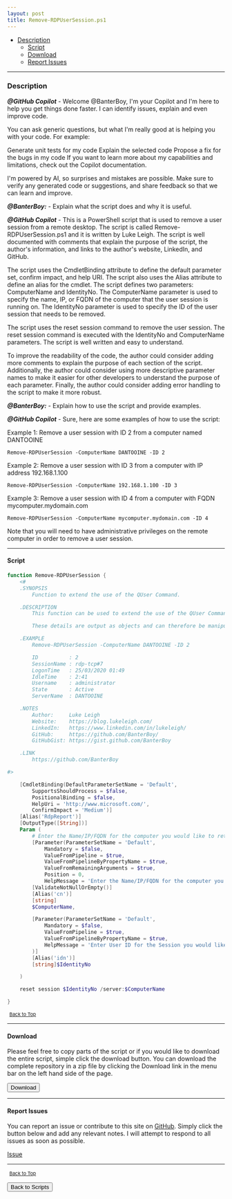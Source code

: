 ```yaml
---
layout: post
title: Remove-RDPUserSession.ps1
---
```


- [Description](#description)
  - [Script](#script)
  - [Download](#download)
  - [Report Issues](#report-issues)

---

### Description

**_@GitHub Copilot_** - Welcome @BanterBoy, I'm your Copilot and I'm here to help you get things done faster. I can identify issues, explain and even improve code.

You can ask generic questions, but what I'm really good at is helping you with your code. For example:

Generate unit tests for my code
Explain the selected code
Propose a fix for the bugs in my code
If you want to learn more about my capabilities and limitations, check out the Copilot documentation.

I'm powered by AI, so surprises and mistakes are possible. Make sure to verify any generated code or suggestions, and share feedback so that we can learn and improve.

**_@BanterBoy:_** - Explain what the script does and why it is useful.

**_@GitHub Copilot_** - This is a PowerShell script that is used to remove a user session from a remote desktop. The script is called Remove-RDPUserSession.ps1 and it is written by Luke Leigh. The script is well documented with comments that explain the purpose of the script, the author's information, and links to the author's website, LinkedIn, and GitHub.

The script uses the CmdletBinding attribute to define the default parameter set, confirm impact, and help URI. The script also uses the Alias attribute to define an alias for the cmdlet. The script defines two parameters: ComputerName and IdentityNo. The ComputerName parameter is used to specify the name, IP, or FQDN of the computer that the user session is running on. The IdentityNo parameter is used to specify the ID of the user session that needs to be removed.

The script uses the reset session command to remove the user session. The reset session command is executed with the IdentityNo and ComputerName parameters. The script is well written and easy to understand.

To improve the readability of the code, the author could consider adding more comments to explain the purpose of each section of the script. Additionally, the author could consider using more descriptive parameter names to make it easier for other developers to understand the purpose of each parameter. Finally, the author could consider adding error handling to the script to make it more robust.

**_@BanterBoy:_** - Explain how to use the script and provide examples.

**_@GitHub Copilot_** - Sure, here are some examples of how to use the script:

Example 1: Remove a user session with ID 2 from a computer named DANTOOINE

```
Remove-RDPUserSession -ComputerName DANTOOINE -ID 2
```

Example 2: Remove a user session with ID 3 from a computer with IP address 192.168.1.100

```
Remove-RDPUserSession -ComputerName 192.168.1.100 -ID 3
```

Example 3: Remove a user session with ID 4 from a computer with FQDN mycomputer.mydomain.com

```
Remove-RDPUserSession -ComputerName mycomputer.mydomain.com -ID 4
```

Note that you will need to have administrative privileges on the remote computer in order to remove a user session.

---

#### Script

```powershell
function Remove-RDPUserSession {
	<#
    .SYNOPSIS
        Function to extend the use of the QUser Command.

    .DESCRIPTION
		This function can be used to extend the use of the QUser Command in order to levy some addition automation. This command will query the Server/s specified and output the session details ( ID, SessionName,LogonTime, IdleTime, Username, State, ServerName).

		These details are output as objects and can therefore be manipulated to use with additional commands.

    .EXAMPLE
		Remove-RDPUserSession -ComputerName DANTOOINE -ID 2

		ID          : 2
		SessionName : rdp-tcp#7
		LogonTime   : 25/03/2020 01:49
		IdleTime    : 2:41
		Username    : administrator
		State       : Active
		ServerName  : DANTOOINE

	.NOTES
		Author:     Luke Leigh
		Website:    https://blog.lukeleigh.com/
		LinkedIn:   https://www.linkedin.com/in/lukeleigh/
		GitHub:     https://github.com/BanterBoy/
		GitHubGist: https://gist.github.com/BanterBoy

	.LINK
		https://github.com/BanterBoy

#>

	[CmdletBinding(DefaultParameterSetName = 'Default',
		SupportsShouldProcess = $false,
		PositionalBinding = $false,
		HelpUri = 'http://www.microsoft.com/',
		ConfirmImpact = 'Medium')]
	[Alias('RdpReport')]
	[OutputType([String])]
	Param (
		# Enter the Name/IP/FQDN for the computer you would like to retrieve the information from or pipe in a list of computers.
		[Parameter(ParameterSetName = 'Default',
			Mandatory = $false,
			ValueFromPipeline = $true,
			ValueFromPipelineByPropertyName = $true,
			ValueFromRemainingArguments = $true,
			Position = 0,
			HelpMessage = 'Enter the Name/IP/FQDN for the computer you would like to retrieve the information from or pipe in a list of computers.')]
		[ValidateNotNullOrEmpty()]
		[Alias('cn')]
		[string]
		$ComputerName,

		[Parameter(ParameterSetName = 'Default',
			Mandatory = $false,
			ValueFromPipeline = $true,
			ValueFromPipelineByPropertyName = $true,
			HelpMessage = 'Enter User ID for the Session you would like to shut down or pipe input.'
		)]
		[Alias('idn')]
		[string]$IdentityNo

	)

	reset session $IdentityNo /server:$ComputerName

}

```

<span style="font-size:11px;"><a href="#"><i class="fas fa-caret-up" aria-hidden="true" style="color: white; margin-right:5px;"></i>Back to Top</a></span>

---

#### Download

Please feel free to copy parts of the script or if you would like to download the entire script, simple click the download button. You can download the complete repository in a zip file by clicking the Download link in the menu bar on the left hand side of the page.

<button class="btn" type="submit" onclick="window.open('/PowerShell/NewFunctions/Remove-RDPUserSession.ps1')">
    <i class="fa fa-cloud-download-alt">
    </i>
        Download
</button>

---

#### Report Issues

You can report an issue or contribute to this site on <a href="https://github.com/BanterBoy/scripts-blog/issues">GitHub</a>. Simply click the button below and add any relevant notes. I will attempt to respond to all issues as soon as possible.

<!-- Place this tag where you want the button to render. -->

<a class="github-button" href="https://github.com/BanterBoy/scripts-blog/issues/new?title=Remove-RDPUserSession.ps1&body=There is a problem with this function. Please find details below." data-show-count="true" aria-label="Issue BanterBoy/scripts-blog on GitHub">Issue</a>

---

<span style="font-size:11px;"><a href="#"><i class="fas fa-caret-up" aria-hidden="true" style="color: white; margin-right:5px;"></i>Back to Top</a></span>

<a href="/menu/_pages/scripts.html">
    <button class="btn">
        <i class='fas fa-reply'>
        </i>
            Back to Scripts
    </button>
</a>

[1]: http://ecotrust-canada.github.io/markdown-toc
[2]: https://github.com/googlearchive/code-prettify
